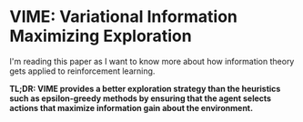 # VIME: Variational Information Maximizing Exploration

I'm reading this paper as I want to know more about how information theory gets
applied to reinforcement learning.

**TL;DR: VIME provides a better exploration strategy than the heuristics such as
epsilon-greedy methods by ensuring that the agent selects actions that maximize
information gain about the environment.**
